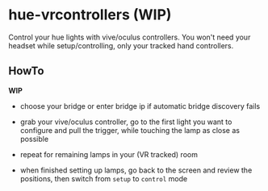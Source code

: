 # hue-vrcontrollers (WIP)
Control your hue lights with vive/oculus controllers.
You won't need your headset while setup/controlling, only your tracked hand controllers.

## HowTo
**WIP**
- choose your bridge or enter bridge ip if automatic bridge discovery fails

- grab your vive/oculus controller, go to the first light you want to configure and pull the trigger, while touching the lamp as close as possible

- repeat for remaining lamps in your (VR tracked) room

- when finished setting up lamps, go back to the screen and review the positions, then switch from `setup` to `control` mode
